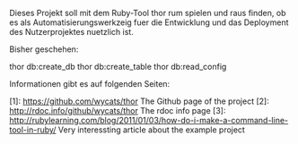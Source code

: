 Dieses Projekt soll mit dem Ruby-Tool thor rum spielen und raus finden, ob es
als Automatisierungswerkzeig fuer die Entwicklung und das Deployment des
Nutzerprojektes nuetzlich ist.

Bisher geschehen:

  thor db:create_db
  thor db:create_table
  thor db:read_config

Informationen gibt es auf folgenden Seiten:

  [1]: https://github.com/wycats/thor      The Github page of the project
  [2]: http://rdoc.info/github/wycats/thor         The rdoc info page 
  [3]: http://rubylearning.com/blog/2011/01/03/how-do-i-make-a-command-line-tool-in-ruby/      Very interessting article about the example project

